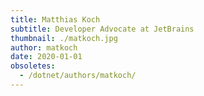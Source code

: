 ```yaml
---
title: Matthias Koch
subtitle: Developer Advocate at JetBrains
thumbnail: ./matkoch.jpg
author: matkoch
date: 2020-01-01
obsoletes:
  - /dotnet/authors/matkoch/
---
```

